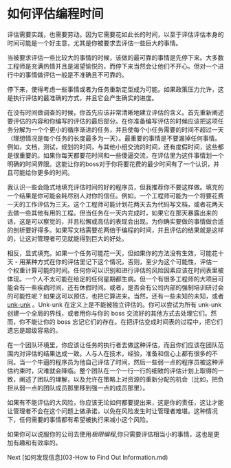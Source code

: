 # 如何评估编程时间
[//]: # (Version:1.0.0)
评估需要实践，也需要劳动。因为它需要花如此长的时间，以至于评估评估本身的时间可能是一个好主意，尤其是你被要求去评估一些巨大的事情。

当被要求评估一些比较大的事情的时候，该做的最可靠的事情是先停下来。大多数工程师是充满热情并且是渴望愉悦的，而停下来当然会让他们不开心。但对一个进行中的事情做评估一般是不准确且不可靠的。

停下来，使得考虑一些事情或者为任务重新定型成为可能。如果政策压力允许，这是执行评估的最准确的方式，并且它会产生确实的进度。

在没有时间做调查的时候，你首先应该非常清晰地建立评估的含义。首先重新阐述要评估的内容和你编写的评估的最后部分。在你准备编写评估的时候应该把这项任务分解为一个个更小的循序渐进的任务，并且使每个小任务需要的时间不超过一天（理想情况是每个任务的长度最多为一天）。最重要的事情是不要漏掉任何事情。例如，文档，测试，规划的时间，与其他小组交流的时间，还有度假时间，这些都是很重要的。如果你每天都要花时间和一些傻逼交流，在评估里为这件事情划一个明确的时间界限。这能让你的boss对于你将要花费的最少时间有了一个认识，并且可能给你更多的时间。

我认识一些会隐式地填充评估时间的好的程序员，但我推荐你不要这样做。填充的一个结果是你可能会耗尽别人对你的信任。例如，一个工程师可能为一个将要花费一天的工作评估为三天。这个工程师可能计划花两天去为代码写文档，或者花两天去做一些其他有用的工程。但当任务在一天内完成时，如果它在那天暴露出来的话，这是可以察觉的，并且松懈或高估的表现会出现。为你确实要做的事情做合适的剖析要好得多。如果写文档需要花两倍于编程的时间，并且评估的结果就是这样的，让这对管理者可见就能得到巨大的好处。

相反，显式填充。如果一个任务可能花一天，但如果你的方法没有生效，可能花十天 - 用某种方式在你的评估里记下这个情况，否则，至少为这个可能性，评估一个权重计算可能的时间。任何你可以识别和进行评估的风险因素应该在时间表里被体现。一个人不太可能在给定的任何星期都生病。但一个有很多工程师的大项目可能会有一些疾病时间，还有休假时间。或者，是否会有公司内部的强制培训研讨会的可能性呢？如果这可以预估，也把它算进来。当然，还有一些未知的未知，或者 [unk-unk](../../4-Glossary.md) 。Unk-unk 在定义上是不能被独立评估的。你可以尝试为所有 unk-unk 创建一个全局的界线，或者用你与你的 boss 交流好的其他方式去处理它们。然而，你不能让你的 boss 忘记它们的存在。在把评估变成时间表的过程中，把它们遗忘是超级容易的。

在一个团队环境里，你应该让任务的执行者去做这种评估，而且你们应该在团队范围内对评估的结果达成一致。人与人在技术，经验，准备和信心上都有很多的不同。当一个牛逼的程序员为他自己评估了时间，然后一些弱一点的程序员被这种评估约束时，灾难就会降临。整个团队在一个一行一行的细致的评估计划上取得的一致，阐述了团队的理解，以及允许在策略上对资源的重新分配的机会（比如，把负担从弱一点的团队成员那里移到强一点的成员那里）。

如果有不能评估的大风险，你应该无论如何都要提出来，这是你的责任，这让才能让管理者不会在这个问题上做承诺，以免在风险发生时让管理者难堪。这种情况下，任何需要的事情都有希望被执行来减小这个风险。

如果你可以说服你的公司去使用*极限编程*,你只需要评估相当小的事情，这也是更加有趣和有效率的。

Next [如何发现信息](03-How to Find Out Information.md)
